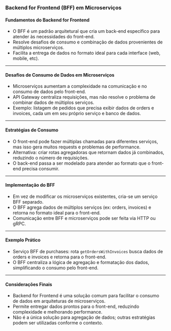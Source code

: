### Backend for Frontend (BFF) em Microserviços

#### Fundamentos do Backend for Frontend

- O BFF é um padrão arquitetural que cria um back-end específico para atender às necessidades do front-end.
- Resolve desafios de consumo e combinação de dados provenientes de múltiplos microserviços.
- Facilita a entrega de dados no formato ideal para cada interface (web, mobile, etc).

---

#### Desafios de Consumo de Dados em Microserviços

- Microserviços aumentam a complexidade na comunicação e no consumo de dados pelo front-end.
- API Gateway centraliza requisições, mas não resolve o problema de combinar dados de múltiplos serviços.
- Exemplo: listagem de pedidos que precisa exibir dados de orders e invoices, cada um em seu próprio serviço e banco de dados.

---

#### Estratégias de Consumo

- O front-end pode fazer múltiplas chamadas para diferentes serviços, mas isso gera muitos requests e problemas de performance.
- Alternativa: criar rotas agregadoras que retornam dados já combinados, reduzindo o número de requisições.
- O back-end passa a ser modelado para atender ao formato que o front-end precisa consumir.

---

#### Implementação do BFF

- Em vez de modificar os microserviços existentes, cria-se um serviço BFF separado.
- O BFF agrega dados de múltiplos serviços (ex: orders, invoices) e retorna no formato ideal para o front-end.
- Comunicação entre BFF e microserviços pode ser feita via HTTP ou gRPC.

---

#### Exemplo Prático

- Serviço BFF de purchases: rota `getOrdersWithInvoices` busca dados de orders e invoices e retorna para o front-end.
- O BFF centraliza a lógica de agregação e formatação dos dados, simplificando o consumo pelo front-end.

---

#### Considerações Finais

- Backend for Frontend é uma solução comum para facilitar o consumo de dados em arquiteturas de microserviços.
- Permite entregar dados prontos para o front-end, reduzindo complexidade e melhorando performance.
- Não é a única solução para agregação de dados; outras estratégias podem ser utilizadas conforme o contexto.
